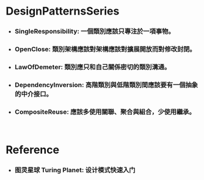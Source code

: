 DesignPatternsSeries
=====
* ### SingleResponsibility: 一個類別應該只專注於一項事物。
* ### OpenClose: 類別架構應該對架構應該對擴展開放而對修改封閉。
* ### LawOfDemeter: 類別應只和自己關係密切的類別溝通。
* ### DependencyInversion: 高階類別與低階類別間應該要有一個抽象的中介接口。
* ### CompositeReuse: 應該多使用關聯、聚合與組合，少使用繼承。
<br />

Reference
=====
* ### 图灵星球 Turing Planet: 设计模式快速入门
